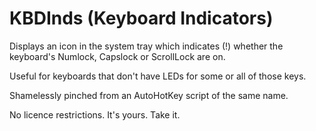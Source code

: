 # KBDInds (Keyboard Indicators)

Displays an icon in the system tray which indicates (!) whether the keyboard's Numlock, Capslock or ScrollLock are on.

Useful for keyboards that don't have LEDs for some or all of those keys.

Shamelessly pinched from an AutoHotKey script of the same name.

No licence restrictions. It's yours. Take it.
 

